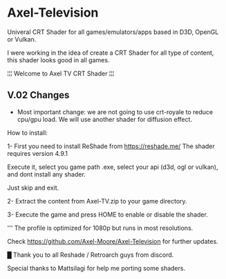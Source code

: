 # Axel-Television
Univeral CRT Shader for all games/emulators/apps based in D3D, OpenGL or Vulkan.

I were working in the idea of create a CRT Shader for all type of content, this shader looks good in all games.

¦¦¦ Welcome to Axel TV CRT Shader ¦¦¦

V.02 Changes
------------------------------------

- Most important change: we are not going to use crt-royale to reduce cpu/gpu load. We will use another shader for diffusion effect.

How to install:

1- First you need to install ReShade from https://reshade.me/  The shader requires version 4.9.1

   Execute it, select you game path .exe, select your api (d3d, ogl or vulkan), and dont install any shader.

   Just skip and exit.

2- Extract the content from Axel-TV.zip to your game directory.

3- Execute the game and press HOME to enable or disable the shader.


''' The profile is optimized for 1080p but runs in most resolutions.

Check https://github.com/Axel-Moore/Axel-Television for further updates.


█ Thank you to all Reshade / Retroarch guys from discord.

Special thanks to Mattsilagi for help me porting some shaders.
